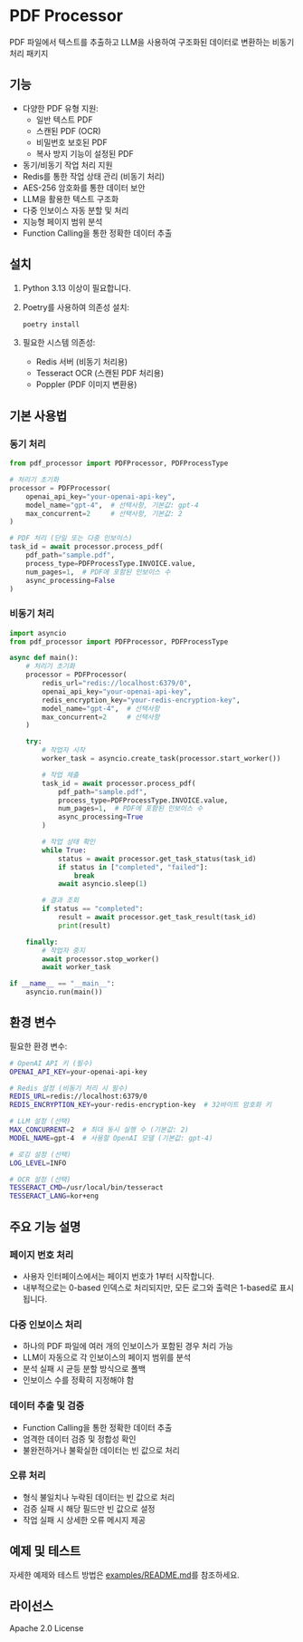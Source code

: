 # PDF Processor

PDF 파일에서 텍스트를 추출하고 LLM을 사용하여 구조화된 데이터로 변환하는 비동기 처리 패키지

## 기능

- 다양한 PDF 유형 지원:
  - 일반 텍스트 PDF
  - 스캔된 PDF (OCR)
  - 비밀번호 보호된 PDF
  - 복사 방지 기능이 설정된 PDF
- 동기/비동기 작업 처리 지원
- Redis를 통한 작업 상태 관리 (비동기 처리)
- AES-256 암호화를 통한 데이터 보안
- LLM을 활용한 텍스트 구조화
- 다중 인보이스 자동 분할 및 처리
- 지능형 페이지 범위 분석
- Function Calling을 통한 정확한 데이터 추출

## 설치

1. Python 3.13 이상이 필요합니다.

2. Poetry를 사용하여 의존성 설치:

    ```bash
    poetry install
    ```

3. 필요한 시스템 의존성:

   - Redis 서버 (비동기 처리용)
   - Tesseract OCR (스캔된 PDF 처리용)
   - Poppler (PDF 이미지 변환용)

## 기본 사용법

### 동기 처리

```python
from pdf_processor import PDFProcessor, PDFProcessType

# 처리기 초기화
processor = PDFProcessor(
    openai_api_key="your-openai-api-key",
    model_name="gpt-4",  # 선택사항, 기본값: gpt-4
    max_concurrent=2     # 선택사항, 기본값: 2
)

# PDF 처리 (단일 또는 다중 인보이스)
task_id = await processor.process_pdf(
    pdf_path="sample.pdf",
    process_type=PDFProcessType.INVOICE.value,
    num_pages=1,  # PDF에 포함된 인보이스 수
    async_processing=False
)
```

### 비동기 처리

```python
import asyncio
from pdf_processor import PDFProcessor, PDFProcessType

async def main():
    # 처리기 초기화
    processor = PDFProcessor(
        redis_url="redis://localhost:6379/0",
        openai_api_key="your-openai-api-key",
        redis_encryption_key="your-redis-encryption-key",
        model_name="gpt-4",  # 선택사항
        max_concurrent=2     # 선택사항
    )

    try:
        # 작업자 시작
        worker_task = asyncio.create_task(processor.start_worker())

        # 작업 제출
        task_id = await processor.process_pdf(
            pdf_path="sample.pdf",
            process_type=PDFProcessType.INVOICE.value,
            num_pages=1,  # PDF에 포함된 인보이스 수
            async_processing=True
        )

        # 작업 상태 확인
        while True:
            status = await processor.get_task_status(task_id)
            if status in ["completed", "failed"]:
                break
            await asyncio.sleep(1)

        # 결과 조회
        if status == "completed":
            result = await processor.get_task_result(task_id)
            print(result)

    finally:
        # 작업자 중지
        await processor.stop_worker()
        await worker_task

if __name__ == "__main__":
    asyncio.run(main())
```

## 환경 변수

필요한 환경 변수:

```bash
# OpenAI API 키 (필수)
OPENAI_API_KEY=your-openai-api-key

# Redis 설정 (비동기 처리 시 필수)
REDIS_URL=redis://localhost:6379/0
REDIS_ENCRYPTION_KEY=your-redis-encryption-key  # 32바이트 암호화 키

# LLM 설정 (선택)
MAX_CONCURRENT=2  # 최대 동시 실행 수 (기본값: 2)
MODEL_NAME=gpt-4  # 사용할 OpenAI 모델 (기본값: gpt-4)

# 로깅 설정 (선택)
LOG_LEVEL=INFO

# OCR 설정 (선택)
TESSERACT_CMD=/usr/local/bin/tesseract
TESSERACT_LANG=kor+eng
```

## 주요 기능 설명

### 페이지 번호 처리

- 사용자 인터페이스에서는 페이지 번호가 1부터 시작합니다.
- 내부적으로는 0-based 인덱스로 처리되지만, 모든 로그와 출력은 1-based로 표시됩니다.

### 다중 인보이스 처리

- 하나의 PDF 파일에 여러 개의 인보이스가 포함된 경우 처리 가능
- LLM이 자동으로 각 인보이스의 페이지 범위를 분석
- 분석 실패 시 균등 분할 방식으로 폴백
- 인보이스 수를 정확히 지정해야 함

### 데이터 추출 및 검증

- Function Calling을 통한 정확한 데이터 추출
- 엄격한 데이터 검증 및 정합성 확인
- 불완전하거나 불확실한 데이터는 빈 값으로 처리

### 오류 처리

- 형식 불일치나 누락된 데이터는 빈 값으로 처리
- 검증 실패 시 해당 필드만 빈 값으로 설정
- 작업 실패 시 상세한 오류 메시지 제공

## 예제 및 테스트

자세한 예제와 테스트 방법은 [examples/README.md](examples/README.md)를 참조하세요.

## 라이선스

Apache 2.0 License
